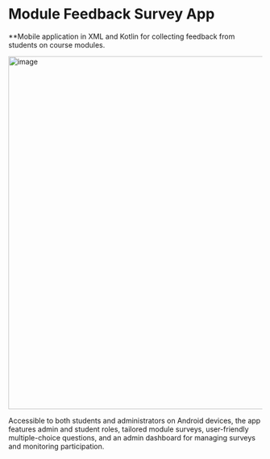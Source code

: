 # Module Feedback Survey App

**Mobile application in XML and Kotlin for collecting feedback from students on course modules.

<img width="700" alt="image" src="https://github.com/Darwjj/Module-Feedback-Survey-App/assets/82006604/8285c601-b10c-4a35-99ad-73a9d8dbe790">


Accessible to both students and administrators on Android devices, the app features admin and student roles, tailored module surveys, user-friendly multiple-choice questions, and an admin dashboard for managing surveys and monitoring participation.
